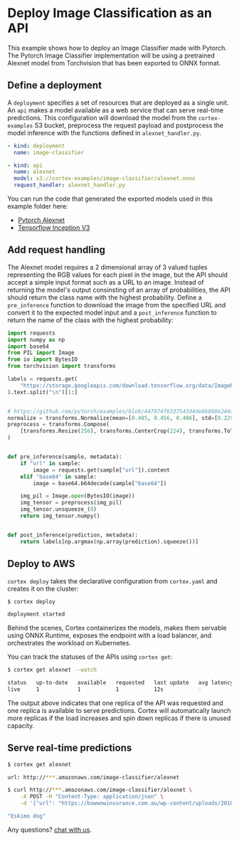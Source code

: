 # Deploy Image Classification as an API

This example shows how to deploy an Image Classifier made with Pytorch. The Pytorch Image Classifier implementation will be using a pretrained Alexnet model from Torchvision that has been exported to ONNX format.

## Define a deployment

A `deployment` specifies a set of resources that are deployed as a single unit. An `api` makes a model available as a web service that can serve real-time predictions. This configuration will download the model from the `cortex-examples` S3 bucket, preprocess the request payload and postprocess the model inference with the functions defined in `alexnet_handler.py`.

```yaml
- kind: deployment
  name: image-classifier

- kind: api
  name: alexnet
  model: s3://cortex-examples/image-classifier/alexnet.onnx
  request_handler: alexnet_handler.py
```
<!-- CORTEX_VERSION_MINOR x2 -->
You can run the code that generated the exported models used in this example folder here:
- [Pytorch Alexnet](https://colab.research.google.com/github/cortexlabs/cortex/blob/0.8/examples/image-classifier/alexnet.ipynb)
- [Tensorflow Inception V3](https://colab.research.google.com/github/cortexlabs/cortex/blob/0.8/examples/image-classifier/inception.ipynb)


## Add request handling

The Alexnet model requires a 2 dimensional array of 3 valued tuples representing the RGB values for each pixel in the image, but the API should accept a simple input format such as a URL to an image. Instead of returning the model's output consinsting of an array of probabilities, the API should return the class name with the highest probability. Define a `pre_inference` function to download the image from the specified URL and convert it to the expected model input and a `post_inference` function to return the name of the class with the highest probability:

```python
import requests
import numpy as np
import base64
from PIL import Image
from io import BytesIO
from torchvision import transforms

labels = requests.get(
    "https://storage.googleapis.com/download.tensorflow.org/data/ImageNetLabels.txt"
).text.split("\n")[1:]


# https://github.com/pytorch/examples/blob/447974f6337543d4de6b888e244a964d3c9b71f6/imagenet/main.py#L198-L199
normalize = transforms.Normalize(mean=[0.485, 0.456, 0.406], std=[0.229, 0.224, 0.225])
preprocess = transforms.Compose(
    [transforms.Resize(256), transforms.CenterCrop(224), transforms.ToTensor(), normalize]
)


def pre_inference(sample, metadata):
    if "url" in sample:
        image = requests.get(sample["url"]).content
    elif "base64" in sample:
        image = base64.b64decode(sample["base64"])

    img_pil = Image.open(BytesIO(image))
    img_tensor = preprocess(img_pil)
    img_tensor.unsqueeze_(0)
    return img_tensor.numpy()


def post_inference(prediction, metadata):
    return labels[np.argmax(np.array(prediction).squeeze())]
```

## Deploy to AWS

`cortex deploy` takes the declarative configuration from `cortex.yaml` and creates it on the cluster:

```bash
$ cortex deploy

deployment started
```

Behind the scenes, Cortex containerizes the models, makes them servable using ONNX Runtime, exposes the endpoint with a load balancer, and orchestrates the workload on Kubernetes.

You can track the statuses of the APIs using `cortex get`:

```bash
$ cortex get alexnet --watch

status   up-to-date   available   requested   last update   avg latency
live     1            1           1           12s           -
```

The output above indicates that one replica of the API was requested and one replica is available to serve predictions. Cortex will automatically launch more replicas if the load increases and spin down replicas if there is unused capacity.

## Serve real-time predictions

```bash
$ cortex get alexnet

url: http://***.amazonaws.com/image-classifier/alexnet

$ curl http://***.amazonaws.com/image-classifier/alexnet \
    -X POST -H "Content-Type: application/json" \
    -d '{"url": "https://bowwowinsurance.com.au/wp-content/uploads/2018/10/akita-700x700.jpg"}'

"Eskimo dog"
```

Any questions? [chat with us](https://gitter.im/cortexlabs/cortex).

